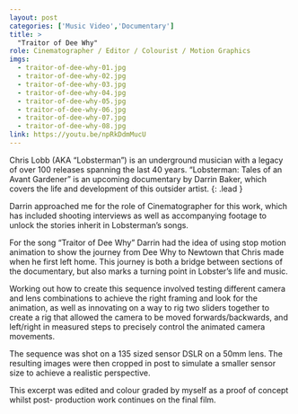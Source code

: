 ```yaml
---
layout: post
categories: ['Music Video','Documentary']
title: >
  "Traitor of Dee Why" 
role: Cinematographer / Editor / Colourist / Motion Graphics
imgs: 
  - traitor-of-dee-why-01.jpg
  - traitor-of-dee-why-02.jpg
  - traitor-of-dee-why-03.jpg
  - traitor-of-dee-why-04.jpg
  - traitor-of-dee-why-05.jpg
  - traitor-of-dee-why-06.jpg
  - traitor-of-dee-why-07.jpg
  - traitor-of-dee-why-08.jpg
link: https://youtu.be/npRkDdmMucU
---
```


Chris Lobb (AKA “Lobsterman”) is an underground musician with a legacy of over 100 releases spanning the last 40 years. “Lobsterman: Tales of an Avant Gardener” is an upcoming documentary by Darrin Baker, which covers the life and development of this outsider artist.
{: .lead }

Darrin approached me for the role of Cinematographer for this work, which has included shooting interviews as well as accompanying footage to unlock the stories inherit in Lobsterman’s songs.

For the song “Traitor of Dee Why” Darrin had the idea of using stop motion animation to show the journey from Dee Why to Newtown that Chris made when he first left home. This journey is both a bridge between sections of the documentary, but also marks a turning point in Lobster’s life and music.

Working out how to create this sequence involved testing different camera and lens combinations to achieve the right framing and look for the animation, as well as innovating on a way to rig two sliders together to create a rig that allowed the camera to be moved forwards/backwards, and left/right in measured steps to precisely control the animated camera movements.

The sequence was shot on a 135 sized sensor DSLR on a 50mm lens. The resulting images were then cropped in post to simulate a smaller sensor size to achieve a realistic perspective.

This excerpt was edited and colour graded by myself as a proof of concept whilst post- production work continues on the final film.
